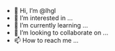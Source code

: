 - 👋 Hi, I’m @lhgl
- 👀 I’m interested in ...
- 🌱 I’m currently learning ...
- 💞️ I’m looking to collaborate on ...
- 📫 How to reach me ...

<!---
lhgl/lhgl is a ✨ special ✨ repository because its `README.md` (this file) appears on your GitHub profile.
You can click the Preview link to take a look at your changes.
--->

